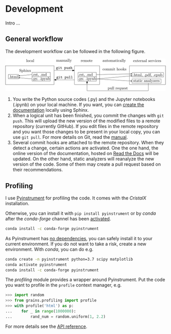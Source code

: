 # Development

Intro ...



## General workflow

The development workflow can be followed in the following figure.



![Alt text](images/development_workflow.svg)

1. You write the Python source codes (.py) and the Jupyter notebooks (.ipynb) on your local machine. If you want, you can [create the documentation](documentation) locally using Sphinx.
2. When a logical unit has been finished, you commit the changes with `git push`. This will upload the new version of the modified files to a remote repository (currently GitHub). If you edit files in the remote repository and you want those changes to be present in your local copy, you can use `git pull`. For more details on Git, read the [manual](https://git-scm.com/docs/git-pull).
3. Several commit hooks are attached to the remote repository. When they detect a change, certain actions are activated. One the one hand, the online version of the documentation, hosted on [Read the Docs](https://cristalx.readthedocs.io/) will be updated. On the other hand, static analyzers will reanalyze the new version of the code. Some of them may create a pull request based on their recommendations.



## Profiling


I use [Pyinstrument](https://github.com/joerick/pyinstrument) for profiling the code. It comes with the *CristalX* installation.

Otherwise, you can install it with `pip install pyinstrument` or by *conda* after the *conda-forge* channel has been [activated](https://conda-forge.org/docs/user/introduction.html#how-can-i-install-packages-from-conda-forge).

```bash
conda install -c conda-forge pyinstrument
```

As Pyinstrument has [no dependencies](https://github.com/joerick/pyinstrument/issues/102), you can safely install it to your current environment. If you do not want to take a risk, create a new environment. With *conda*, you can do e.g.

```bash
conda create -n pyinstrument python=3.7 scipy matplotlib
conda activate pyinstrument
conda install -c conda-forge pyinstrument
```



The *profiling* module provides a wrapper around Pyinstrument. Put the code you want to profile in the `profile` context manager, e.g.

```python
>>> import random
>>> from grains.profiling import profile
>>> with profile('html') as p:
...    for _ in range(1000000):
...        rand_num = random.uniform(1, 2.2)
```

For more details see the [API reference](profiling).